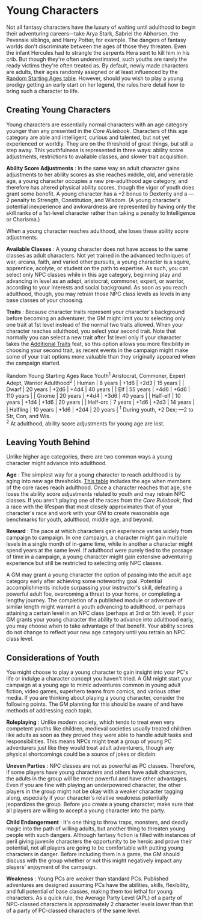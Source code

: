 # Young Characters

Not all fantasy characters have the luxury of waiting until adulthood to begin their adventuring careers—take Arya Stark, Sabriel the Abhorsen, the Pevensie siblings, and Harry Potter, for example. The dangers of fantasy worlds don't discriminate between the ages of those they threaten. Even the infant Hercules had to strangle the serpents Hera sent to kill him in his crib. But though they're often underestimated, such youths are rarely the ready victims they're often treated as. By default, newly made characters are adults, their ages randomly assigned or at least influenced by the [Random Starting Ages table](/pathfinderRPG/prd/additionalRules.html#_age). However, should you wish to play a young prodigy getting an early start on her legend, the rules here detail how to bring such a character to life.

## Creating Young Characters

Young characters are essentially normal characters with an age category younger than any presented in the _Core Rulebook_. Characters of this age category are able and intelligent, curious and talented, but not yet experienced or worldly. They are on the threshold of great things, but still a step away. This youthfulness is represented in three ways: ability score adjustments, restrictions to available classes, and slower trait acquisition.

**Ability Score Adjustments** : In the same way an adult character gains adjustments to her ability scores as she reaches middle, old, and venerable age, a young character occupies a new pre-adulthood age category, and therefore has altered physical ability scores, though the vigor of youth does grant some benefit. A young character has a +2 bonus to Dexterity and a —2 penalty to Strength, Constitution, and Wisdom. (A young character's potential inexperience and awkwardness are represented by having only the skill ranks of a 1st-level character rather than taking a penalty to Intelligence or Charisma.)

When a young character reaches adulthood, she loses these ability score adjustments.

**Available Classes** : A young character does not have access to the same classes as adult characters. Not yet trained in the advanced techniques of war, arcana, faith, and varied other pursuits, a young character is a squire, apprentice, acolyte, or student on the path to expertise. As such, you can select only NPC classes while in this age category, beginning play and advancing in level as an adept, aristocrat, commoner, expert, or warrior, according to your interests and social background. As soon as you reach adulthood, though, you may retrain those NPC class levels as levels in any base classes of your choosing.

**Traits** : Because character traits represent your character's background before becoming an adventurer, the GM might limit you to selecting only one trait at 1st level instead of the normal two traits allowed. When your character reaches adulthood, you select your second trait. Note that normally you can select a new trait after 1st level only if your character takes the [Additional Traits](/pathfinderRPG/prd/advanced/advancedFeats.html#additional-traits) feat, so this option allows you more flexibility in choosing your second trait, as recent events in the campaign might make some of your trait options more valuable than they originally appeared when the campaign started.

<caption>Random Young Starting Ages</caption><thead><tr>
<th>Race</th>
<th>Youth<sup>1</sup>
</th>
<th>Aristocrat, Commoner, Expert</th>
<th>Adept, Warrior</th>
<th>Adulthood<sup>2</sup>
</th>
</tr></thead>| Human | 8 years | +1d6 | +2d3 | 15 years |
| Dwarf | 20 years | +2d6 | +4d4 | 40 years |
| Elf | 55 years | +4d6 | +6d6 | 110 years |
| Gnome | 20 years | +4d4 | +3d6 | 40 years |
| Half-elf | 10 years | +1d4 | +1d6 | 20 years |
| Half-orc | 7 years | +1d6 | +2d3 | 14 years |
| Halfling | 10 years | +1d6 | +2d4 | 20 years |
<tfoot><tr><td colspan="5">
<sup>1</sup> During youth, +2 Dex; —2 to Str, Con, and Wis.<br>
<sup>2</sup> At adulthood, ability score adjustments for young age are lost.</td></tr></tfoot>

## Leaving Youth Behind

Unlike higher age categories, there are two common ways a young character might advance into adulthood.

**Age** : The simplest way for a young character to reach adulthood is by aging into new age thresholds. [This table](/pathfinderRPG/prd/additionalRules.html#_age) includes the age when members of the core races reach adulthood. Once a character reaches that age, she loses the ability score adjustments related to youth and may retrain NPC classes. If you aren't playing one of the races from the _Core Rulebook_, find a race with the lifespan that most closely approximates that of your character's race and work with your GM to create reasonable age benchmarks for youth, adulthood, middle age, and beyond.

**Reward** : The pace at which characters gain experience varies widely from campaign to campaign. In one campaign, a character might gain multiple levels in a single month of in-game time, while in another a character might spend years at the same level. If adulthood were purely tied to the passage of time in a campaign, a young character might gain extensive adventuring experience but still be restricted to selecting only NPC classes.

A GM may grant a young character the option of passing into the adult age category early after achieving some noteworthy goal. Potential accomplishments include surpassing your instructor's skill, defeating a powerful adult foe, overcoming a threat to your home, or completing a lengthy journey. The completion of a published module or adventure of similar length might warrant a youth advancing to adulthood, or perhaps attaining a certain level in an NPC class (perhaps at 3rd or 5th level). If your GM grants your young character the ability to advance into adulthood early, you may choose when to take advantage of that benefit. Your ability scores do not change to reflect your new age category until you retrain an NPC class level.

## Considerations of Youth

You might choose to play a young character to gain insight into your PC's life or indulge a character concept you haven't tried. A GM might start your campaign at a young age to mimic adventures common in young adult fiction, video games, superhero teams from comics, and various other media. If you are thinking about playing a young character, consider the following points. The GM planning for this should be aware of and have methods of addressing each topic.

**Roleplaying** : Unlike modern society, which tends to treat even very competent youths like children, medieval societies usually treated children like adults as soon as they proved they were able to handle adult tasks and responsibilities. This means NPCs might treat a group of young PC adventurers just like they would treat adult adventurers, though any physical shortcomings could be a source of jokes or disdain.

**Uneven Parties** : NPC classes are not as powerful as PC classes. Therefore, if some players have young characters and others have adult characters, the adults in the group will be more powerful and have other advantages. Even if you are fine with playing an underpowered character, the other players in the group might not be okay with a weaker character tagging along, especially if your character's relative weakness potentially jeopardizes the group. Before you create a young character, make sure that all players are willing to accept a young character into the party.

**Child Endangerment** : It's one thing to throw traps, monsters, and deadly magic into the path of willing adults, but another thing to threaten young people with such dangers. Although fantasy fiction is filled with instances of peril giving juvenile characters the opportunity to be heroic and prove their potential, not all players are going to be comfortable with putting young characters in danger. Before including them in a game, the GM should discuss with the group whether or not this might negatively impact any players' enjoyment of the campaign.

**Weakness** : Young PCs are weaker than standard PCs. Published adventures are designed assuming PCs have the abilities, skills, flexibility, and full potential of base classes, making them too lethal for young characters. As a quick rule, the Average Party Level (APL) of a party of NPC-classed characters is approximately 2 character levels lower than that of a party of PC-classed characters of the same level.

